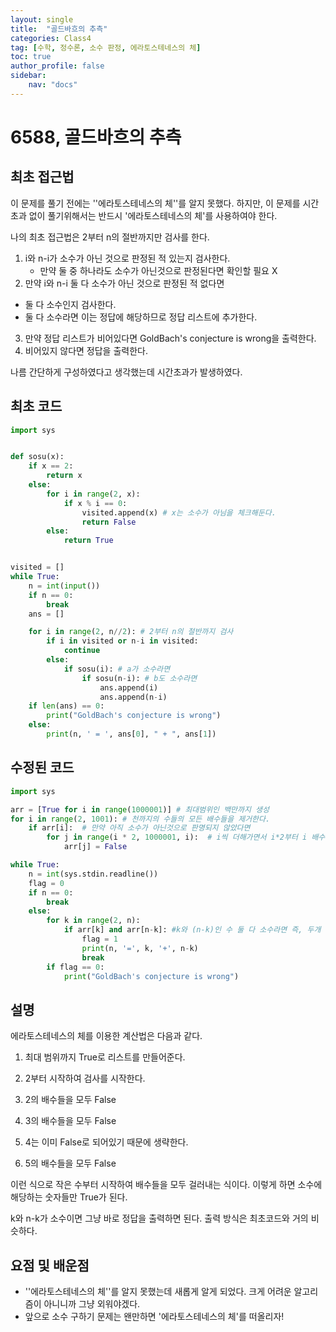 ```yaml
---
layout: single
title:  "골드바흐의 추측"
categories: Class4
tag: [수학, 정수론, 소수 판정, 에라토스테네스의 체]
toc: true
author_profile: false
sidebar: 
    nav: "docs"
---
```


# 6588, 골드바흐의 추측

## 최초 접근법

이 문제를 풀기 전에는 ''에라토스테네스의 체''를 알지 못했다. 하지만, 이 문제를 시간초과 없이 풀기위해서는 반드시 '에라토스테네스의 체'를 사용하여야 한다. 

나의 최초 접근법은 2부터 n의 절반까지만 검사를 한다. 

1. i와 n-i가 소수가 아닌 것으로 판정된 적 있는지 검사한다.
   - 만약 둘 중 하나라도 소수가 아닌것으로 판정된다면 확인할 필요 X
2.  만약 i와 n-i 둘 다 소수가 아닌 것으로 판정된 적 없다면
   - 둘 다 소수인지 검사한다. 
   - 둘 다 소수라면 이는 정답에 해당하므로 정답 리스트에 추가한다. 

3. 만약 정답 리스트가 비어있다면 GoldBach's conjecture is wrong을 출력한다. 
4. 비어있지 않다면 정답을 출력한다. 

나름 간단하게 구성하였다고 생각했는데 시간초과가 발생하였다. 

## 최초 코드

```python
import sys


def sosu(x):
    if x == 2:
        return x
    else:
        for i in range(2, x):
            if x % i == 0:
                visited.append(x) # x는 소수가 아님을 체크해둔다.
                return False
        else:
            return True


visited = []
while True:
    n = int(input())
    if n == 0:
        break
    ans = []

    for i in range(2, n//2): # 2부터 n의 절반까지 검사
        if i in visited or n-i in visited:
            continue
        else:
            if sosu(i): # a가 소수라면
                if sosu(n-i): # b도 소수라면
                    ans.append(i)
                    ans.append(n-i)
    if len(ans) == 0:
        print("GoldBach's conjecture is wrong")
    else:
        print(n, ' = ', ans[0], " + ", ans[1])
```

## 수정된 코드

```python
import sys

arr = [True for i in range(1000001)] # 최대범위인 백만까지 생성
for i in range(2, 1001): # 천까지의 수들의 모든 배수들을 제거한다.
    if arr[i]:  # 만약 아직 소수가 아닌것으로 판명되지 않았다면
        for j in range(i * 2, 1000001, i):  # i씩 더해가면서 i*2부터 i 배수들을 지워간다
            arr[j] = False

while True:
    n = int(sys.stdin.readline())
    flag = 0
    if n == 0:
        break
    else:
        for k in range(2, n):
            if arr[k] and arr[n-k]: #k와 (n-k)인 수 둘 다 소수라면 즉, 두개 더해서 n이고 둘 다 소수라면
                flag = 1
                print(n, '=', k, '+', n-k)
                break
        if flag == 0:
            print("GoldBach's conjecture is wrong")
```

## 설명

에라토스테네스의 체를 이용한 계산법은 다음과 같다. 

1. 최대 범위까지 True로 리스트를 만들어준다. 

2. 2부터 시작하여 검사를 시작한다. 

3. 2의 배수들을 모두 False
4. 3의 배수들을 모두 False
5. 4는 이미 False로 되어있기 때문에 생략한다. 
6. 5의 배수들을 모두 False

이런 식으로 작은 수부터 시작하여 배수들을 모두 걸러내는 식이다. 이렇게 하면 소수에 해당하는 숫자들만 True가 된다. 

k와 n-k가 소수이면 그냥 바로 정답을 출력하면 된다. 출력 방식은 최초코드와 거의 비슷하다. 

## 요점 및 배운점

- ''에라토스테네스의 체''를 알지 못했는데 새롭게 알게 되었다. 크게 어려운 알고리즘이 아니니까 그냥 외워야겠다. 
- 앞으로 소수 구하기 문제는 왠만하면 '에라토스테네스의 체'를 떠올리자!
